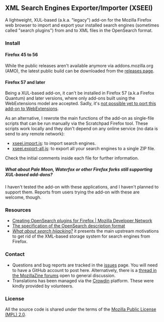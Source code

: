 XML Search Engines Exporter/Importer (XSEEI)
--------------------------------------------

A lightweight, XUL-based (a.k.a. "legacy") add-on for the Mozilla Firefox web browser to import and export your installed search engines (sometimes called "search plugins") from and to XML files in the OpenSearch format.


### Install

#### Firefox 45 to 56
While the public releases aren't available anymore via addons.mozilla.org (AMO), the latest public build can be downloaded from the [releases page](https://github.com/nohamelin/xseei/releases).


#### Firefox 57 and later
Being a XUL-based add-on, it can't be installed in Firefox 57 (a.k.a Firefox Quantum) and later versions, where only add-ons built using the WebExtensions model are accepted. Sadly, it's [not possible yet to port this add-on to WebExtensions](https://github.com/nohamelin/xseei/issues/1).

As an alternative, I rewrote the main functions of the add-on as single-file scripts that can be run manually via the Scratchpad Firefox tool.
These scripts work locally and they don't depend on any online service (no data is send to any remote network):

* [xseei.import.js](https://gist.github.com/nohamelin/8e2e1b50dc7d97044992ae981487c6ec): to import search engines.
* [xseei.export-all.js](https://gist.github.com/nohamelin/6af8907ca2dd90a9c870629c396c9521): to export all your search engines to a single ZIP file.

Check the initial comments inside each file for further information.


##### What about Pale Moon, Waterfox or other Firefox forks still supporting XUL-based add-dons?

I haven't tested the add-on with these applications, and I haven't planned to support them. Reports from users trying the add-on with these are welcome, though.


### Resources

* [Creating OpenSearch plugins for Firefox | Mozilla Developer Network](https://developer.mozilla.org/en-US/Add-ons/Creating_OpenSearch_plugins_for_Firefox)
* [The specification of the OpenSearch description format](http://www.opensearch.org/Specifications/OpenSearch/1.1#OpenSearch_description_document)
* [*What about search hijacking?*](http://blog.queze.net/post/2015/11/02/What-about-search-hijacking) it presents the main upstream motivations to get rid of the XML-based storage system for search engines from Firefox.


### Contact

* Questions and bug reports are tracked in the [issues](https://github.com/nohamelin/xseei/issues) page. You will need to have a GitHub account to post here. Alternatively, there is a [thread in the MozillaZine forums](http://forums.mozillazine.org/viewtopic.php?f=48&t=3020165) open to general discussion.
* Translations has been managed via the [Crowdin](https://crowdin.com/project/xseei) platform. These were kindly provided by volunteers.


### License

All the source code is shared under the terms of the [Mozilla Public License (MPL) 2.0](http://www.mozilla.org/MPL/2.0/).
